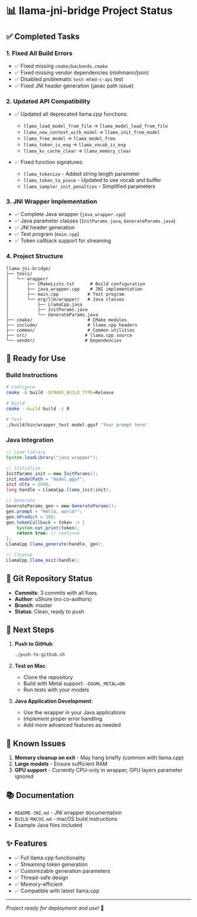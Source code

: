 # 📊 llama-jni-bridge Project Status

## ✅ Completed Tasks

### 1. **Fixed All Build Errors**
- ✅ Fixed missing `cmake/backends.cmake`
- ✅ Fixed missing vendor dependencies (nlohmann/json)
- ✅ Disabled problematic `test-mtmd-c-api` test
- ✅ Fixed JNI header generation (javac path issue)

### 2. **Updated API Compatibility**
- ✅ Updated all deprecated llama.cpp functions:
  - `llama_load_model_from_file` → `llama_model_load_from_file`
  - `llama_new_context_with_model` → `llama_init_from_model`
  - `llama_free_model` → `llama_model_free`
  - `llama_token_is_eog` → `llama_vocab_is_eog`
  - `llama_kv_cache_clear` → `llama_memory_clear`

- ✅ Fixed function signatures:
  - `llama_tokenize` - Added string length parameter
  - `llama_token_to_piece` - Updated to use vocab and buffer
  - `llama_sampler_init_penalties` - Simplified parameters

### 3. **JNI Wrapper Implementation**
- ✅ Complete Java wrapper (`java_wrapper.cpp`)
- ✅ Java parameter classes (`InitParams.java`, `GenerateParams.java`)
- ✅ JNI header generation
- ✅ Test program (`main.cpp`)
- ✅ Token callback support for streaming

### 4. **Project Structure**
```
llama-jni-bridge/
├── tools/
│   └── wrapper/
│       ├── CMakeLists.txt      # Build configuration
│       ├── java_wrapper.cpp    # JNI implementation
│       ├── main.cpp           # Test program
│       └── org/llm/wrapper/   # Java classes
│           ├── LlamaCpp.java
│           ├── InitParams.java
│           └── GenerateParams.java
├── cmake/                     # CMake modules
├── include/                   # llama.cpp headers
├── common/                    # Common utilities
├── src/                      # llama.cpp source
└── vendor/                   # Dependencies
```

## 🚀 Ready for Use

### Build Instructions
```bash
# Configure
cmake -B build -DCMAKE_BUILD_TYPE=Release

# Build
cmake --build build -j 8

# Test
./build/bin/wrapper_test model.gguf "Your prompt here"
```

### Java Integration
```java
// Load library
System.loadLibrary("java_wrapper");

// Initialize
InitParams init = new InitParams();
init.modelPath = "model.gguf";
init.nCtx = 2048;
long handle = LlamaCpp.llama_init(init);

// Generate
GenerateParams gen = new GenerateParams();
gen.prompt = "Hello, world!";
gen.nPredict = 100;
gen.tokenCallback = token -> {
    System.out.print(token);
    return true; // continue
};
LlamaCpp.llama_generate(handle, gen);

// Cleanup
LlamaCpp.llama_exit(handle);
```

## 📝 Git Repository Status

- **Commits**: 3 commits with all fixes
- **Author**: uShure (no co-authors)
- **Branch**: master
- **Status**: Clean, ready to push

## 🔄 Next Steps

1. **Push to GitHub**:
   ```bash
   ./push-to-github.sh
   ```

2. **Test on Mac**:
   - Clone the repository
   - Build with Metal support: `-DGGML_METAL=ON`
   - Run tests with your models

3. **Java Application Development**:
   - Use the wrapper in your Java applications
   - Implement proper error handling
   - Add more advanced features as needed

## 🐛 Known Issues

1. **Memory cleanup on exit** - May hang briefly (common with llama.cpp)
2. **Large models** - Ensure sufficient RAM
3. **GPU support** - Currently CPU-only in wrapper, GPU layers parameter ignored

## 📚 Documentation

- `README-JNI.md` - JNI wrapper documentation
- `BUILD-MACOS.md` - macOS build instructions
- Example Java files included

## ✨ Features

- ✅ Full llama.cpp functionality
- ✅ Streaming token generation
- ✅ Customizable generation parameters
- ✅ Thread-safe design
- ✅ Memory-efficient
- ✅ Compatible with latest llama.cpp

---
*Project ready for deployment and use!* 🎉
